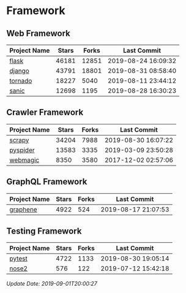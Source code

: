 # Framework

## Web Framework

| Project Name | Stars | Forks | Last Commit |
| ------------ | ----- | ----- | ----------- |
| [flask](https://github.com/pallets/flask) | 46181 | 12851 | 2019-08-24 16:09:32 |
| [django](https://github.com/django/django) | 43791 | 18801 | 2019-08-31 08:58:40 |
| [tornado](https://github.com/tornadoweb/tornado) | 18227 | 5040 | 2019-08-11 23:44:12 |
| [sanic](https://github.com/huge-success/sanic) | 12698 | 1195 | 2019-08-28 16:30:23 |

## Crawler Framework

| Project Name | Stars | Forks | Last Commit |
| ------------ | ----- | ----- | ----------- |
| [scrapy](https://github.com/scrapy/scrapy) | 34204 | 7988 | 2019-08-30 16:07:22 |
| [pyspider](https://github.com/binux/pyspider) | 13583 | 3335 | 2019-03-09 23:50:28 |
| [webmagic](https://github.com/code4craft/webmagic) | 8350 | 3580 | 2017-12-02 02:57:06 |

## GraphQL Framework

| Project Name | Stars | Forks | Last Commit |
| ------------ | ----- | ----- | ----------- |
| [graphene](https://github.com/graphql-python/graphene) | 4922 | 524 | 2019-08-17 21:07:53 |

## Testing Framework

| Project Name | Stars | Forks | Last Commit |
| ------------ | ----- | ----- | ----------- |
| [pytest](https://github.com/pytest-dev/pytest) | 4722 | 1133 | 2019-08-30 19:05:14 |
| [nose2](https://github.com/nose-devs/nose2) | 576 | 122 | 2019-07-12 15:42:18 |

*Update Date: 2019-09-01T20:00:27*